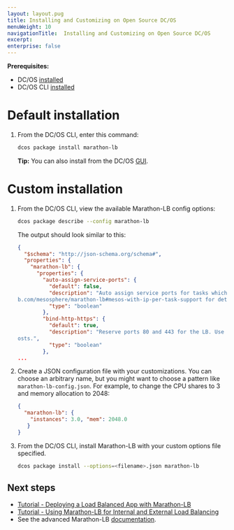 ```yaml
---
layout: layout.pug
title: Installing and Customizing on Open Source DC/OS
menuWeight: 10
navigationTitle:  Installing and Customizing on Open Source DC/OS
excerpt:
enterprise: false
---
```



**Prerequisites:**

- DC/OS [installed](/docs/1.10/installing/oss/)
- DC/OS CLI [installed](/docs/1.10/cli/install/)

# Default installation

1.  From the DC/OS CLI, enter this command:

    ```bash
    dcos package install marathon-lb
    ```

    **Tip:** You can also install from the DC/OS [GUI](/docs/1.10/gui/).


# Custom installation

1.  From the DC/OS CLI, view the available Marathon-LB config options:

    ```bash
    dcos package describe --config marathon-lb
    ```

    The output should look similar to this:

    ```json
    {
      "$schema": "http://json-schema.org/schema#",
      "properties": {
        "marathon-lb": {
          "properties": {
            "auto-assign-service-ports": {
              "default": false,
              "description": "Auto assign service ports for tasks which use IP-per-task. See https://githu
    b.com/mesosphere/marathon-lb#mesos-with-ip-per-task-support for details.",
              "type": "boolean"
            },
            "bind-http-https": {
              "default": true,
              "description": "Reserve ports 80 and 443 for the LB. Use this if you intend to use virtual h
    osts.",
              "type": "boolean"
            },
    ...
    ```

1.  Create a JSON configuration file with your customizations. You can choose an arbitrary name, but you might want to choose a pattern like `marathon-lb-config.json`. For example, to change the CPU shares to 3 and memory allocation to 2048:

    ```json
    {
      "marathon-lb": {
        "instances": 3.0, "mem": 2048.0
       }
    }
    ```

4.  From the DC/OS CLI, install Marathon-LB with your custom options file specified.

    ```bash
    dcos package install --options=<filename>.json marathon-lb
    ```

## Next steps

- [Tutorial - Deploying a Load Balanced App with Marathon-LB](/docs/1.10/networking/marathon-lb/marathon-lb-basic-tutorial/)
- [Tutorial - Using Marathon-LB for Internal and External Load Balancing](/docs/1.10/networking/marathon-lb/marathon-lb-advanced-tutorial/)
- See the advanced Marathon-LB [documentation](/docs/1.10/networking/marathon-lb/advanced/).
